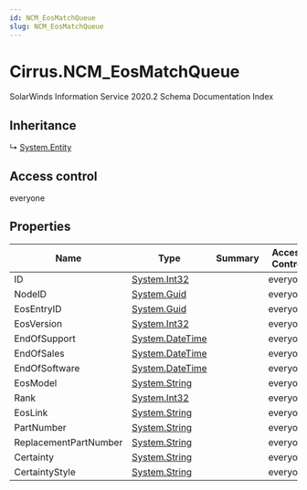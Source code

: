 ```yaml
---
id: NCM_EosMatchQueue
slug: NCM_EosMatchQueue
---
```


# Cirrus.NCM_EosMatchQueue

SolarWinds Information Service 2020.2 Schema Documentation Index

## Inheritance

↳ [System.Entity](./../System/Entity)

## Access control

everyone

## Properties

| Name | Type | Summary | Access Control |
| ------ | ------ | ------ | ------ |
| ID | [System.Int32](https://docs.microsoft.com/en-us/dotnet/api/system.int32) |  | everyone |
| NodeID | [System.Guid](https://docs.microsoft.com/en-us/dotnet/api/system.guid) |  | everyone |
| EosEntryID | [System.Guid](https://docs.microsoft.com/en-us/dotnet/api/system.guid) |  | everyone |
| EosVersion | [System.Int32](https://docs.microsoft.com/en-us/dotnet/api/system.int32) |  | everyone |
| EndOfSupport | [System.DateTime](https://docs.microsoft.com/en-us/dotnet/api/system.datetime) |  | everyone |
| EndOfSales | [System.DateTime](https://docs.microsoft.com/en-us/dotnet/api/system.datetime) |  | everyone |
| EndOfSoftware | [System.DateTime](https://docs.microsoft.com/en-us/dotnet/api/system.datetime) |  | everyone |
| EosModel | [System.String](https://docs.microsoft.com/en-us/dotnet/api/system.string) |  | everyone |
| Rank | [System.Int32](https://docs.microsoft.com/en-us/dotnet/api/system.int32) |  | everyone |
| EosLink | [System.String](https://docs.microsoft.com/en-us/dotnet/api/system.string) |  | everyone |
| PartNumber | [System.String](https://docs.microsoft.com/en-us/dotnet/api/system.string) |  | everyone |
| ReplacementPartNumber | [System.String](https://docs.microsoft.com/en-us/dotnet/api/system.string) |  | everyone |
| Certainty | [System.String](https://docs.microsoft.com/en-us/dotnet/api/system.string) |  | everyone |
| CertaintyStyle | [System.String](https://docs.microsoft.com/en-us/dotnet/api/system.string) |  | everyone |

